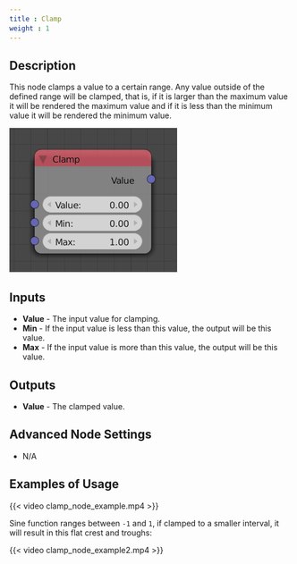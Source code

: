 ```yaml
---
title : Clamp
weight : 1
---
```


## Description

This node clamps a value to a certain range. Any value outside of the
defined range will be clamped, that is, if it is larger than the maximum
value it will be rendered the maximum value and if it is less than the
minimum value it will be rendered the minimum value.

![image](clamp_node.png)

## Inputs

- **Value** - The input value for clamping.
- **Min** - If the input value is less than this value, the output
    will be this value.
- **Max** - If the input value is more than this value, the output
    will be this value.

## Outputs

- **Value** - The clamped value.

## Advanced Node Settings

- N/A

## Examples of Usage

{{< video clamp_node_example.mp4 >}}

Sine function ranges between `-1` and `1`, if clamped to a smaller
interval, it will result in this flat crest and troughs:

{{< video clamp_node_example2.mp4 >}}

